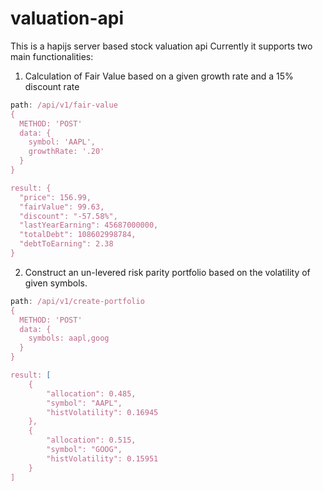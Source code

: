 # valuation-api
This is a hapijs server based stock valuation api
Currently it supports two main functionalities:

1. Calculation of Fair Value based on a given growth rate and a 15% discount rate
```javascript
path: /api/v1/fair-value
{
  METHOD: 'POST'
  data: {
    symbol: 'AAPL',
    growthRate: '.20'
  }
}

result: {
  "price": 156.99,
  "fairValue": 99.63,
  "discount": "-57.58%",
  "lastYearEarning": 45687000000,
  "totalDebt": 108602998784,
  "debtToEarning": 2.38
}
```

2. Construct an un-levered risk parity portfolio based on the volatility of given symbols.
```javascript
path: /api/v1/create-portfolio
{
  METHOD: 'POST'
  data: {
    symbols: aapl,goog
  }
}

result: [
    {
        "allocation": 0.485,
        "symbol": "AAPL",
        "histVolatility": 0.16945
    },
    {
        "allocation": 0.515,
        "symbol": "GOOG",
        "histVolatility": 0.15951
    }
]
```
